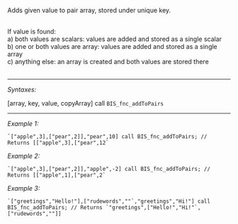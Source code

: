 Adds given value to pair array, stored under unique key.<br><br>

 If value is found:<br>
 a) both values are scalars: values are added and stored as a single scalar<br>
 b) one or both values are array: values are added and stored as a single array<br>
 c) anything else: an array is created and both values are stored there<br><br>


---
*Syntaxes:*

[array, key, value, copyArray] call `BIS_fnc_addToPairs`

---
*Example 1:*

```sqf
`["apple",3],["pear",2]],"pear",10] call BIS_fnc_addToPairs; // Returns [["apple",3],["pear",12`
```

*Example 2:*

```sqf
`["apple",3],["pear",2]],"apple",-2] call BIS_fnc_addToPairs; // Returns [["apple",1],["pear",2`
```

*Example 3:*

```sqf
`["greetings","Hello!"],["rudewords",""`,"greetings","Hi!"] call BIS_fnc_addToPairs; // Returns `"greetings",["Hello!","Hi!"`,["rudewords",""]]
```